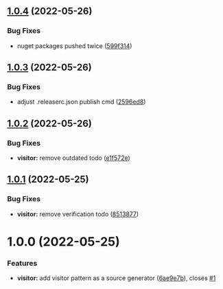 ## [1.0.4](https://github.com/BeardedPlatypus/source-generators/compare/v1.0.3...v1.0.4) (2022-05-26)


### Bug Fixes

* nuget packages pushed twice ([599f314](https://github.com/BeardedPlatypus/source-generators/commit/599f3141a08ac35b2efb1a097359d345539d51f4))

## [1.0.3](https://github.com/BeardedPlatypus/source-generators/compare/v1.0.2...v1.0.3) (2022-05-26)


### Bug Fixes

* adjust .releaserc.json publish cmd ([2596ed8](https://github.com/BeardedPlatypus/source-generators/commit/2596ed8b1e4552dbb884f5d4643f0e25bda8df0d))

## [1.0.2](https://github.com/BeardedPlatypus/source-generators/compare/v1.0.1...v1.0.2) (2022-05-26)


### Bug Fixes

* **visitor:** remove outdated todo ([e1f572e](https://github.com/BeardedPlatypus/source-generators/commit/e1f572ea9dcbb78fd567ea628f1093b7d0670044))

## [1.0.1](https://github.com/BeardedPlatypus/source-generators/compare/v1.0.0...v1.0.1) (2022-05-25)


### Bug Fixes

* **visitor:** remove verification todo ([8513877](https://github.com/BeardedPlatypus/source-generators/commit/85138779d430521b2bd32e27241a20b1e6a99925))

# 1.0.0 (2022-05-25)


### Features

* **visitor:** add visitor pattern as a source generator ([6ae9e7b](https://github.com/BeardedPlatypus/source-generators/commit/6ae9e7be87d97ed1e83be986c8e0891dbc5c471b)), closes [#1](https://github.com/BeardedPlatypus/source-generators/issues/1)
